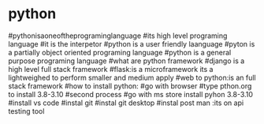# python
#pythonisaoneoftheprograminglanguage
#its high level programing language 
#it is the interpetor
#python is a user friendly laanguage
#pyton is a partially object oriented programing language
#python is a general purpose programing language
#what are python framework
#django is a high level full stack framework
#flask:is a microframework its a lightweighed to perform smaller and medium apply
#web to python:is an full stack framework
#how to install python:
    #go with browser
    #type pthon.org to install 3.8-3.10
    #second process
    #go with ms store install pyhon 3.8-3.10
    #install vs code
    #instal git
    #instal git desktop
    #instal post man :its on api testing tool
    
